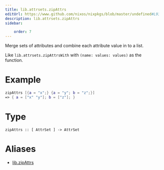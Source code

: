 ```yaml
---
title: lib.attrsets.zipAttrs
editUrl: https://www.github.com/nixos/nixpkgs/blob/master/undefined#L936C5
description: lib.attrsets.zipAttrs
sidebar:

    order: 7
---
```


Merge sets of attributes and combine each attribute value in to a list.

Like `lib.attrsets.zipAttrsWith` with `(name: values: values)` as the function.

# Example

```nix
zipAttrs [{a = "x";} {a = "y"; b = "z";}]
=> { a = ["x" "y"]; b = ["z"]; }
```

# Type

```
zipAttrs :: [ AttrSet ] -> AttrSet
```


# Aliases

- [lib.zipAttrs](/nix-doc-comments/reference/lib/lib-zipattrs)


